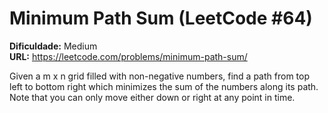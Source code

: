 # Minimum Path Sum (LeetCode #64)

**Dificuldade:** Medium  
**URL:** https://leetcode.com/problems/minimum-path-sum/

Given a m x n grid filled with non-negative numbers, find a path from top left to bottom right which minimizes the sum of the numbers along its path. Note that you can only move either down or right at any point in time.
